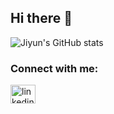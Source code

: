 ## Hi there 👋

<!--
**Jiyun-Jeong/Jiyun-Jeong** is a ✨ _special_ ✨ repository because its `README.md` (this file) appears on your GitHub profile.

Here are some ideas to get you started:

- 🔭 I’m currently working on ...
- 🌱 I’m currently learning ...
- 👯 I’m looking to collaborate on ...
- 🤔 I’m looking for help with ...
- 💬 Ask me about ...
- 📫 How to reach me: ...
- 😄 Pronouns: ...
- ⚡ Fun fact: ...
-->
![Jiyun's GitHub stats](https://github-readme-stats.vercel.app/api?username=Jiyun-Jeong&show_icons=true&theme=highcontrast)

<h3 align="left">Connect with me:</h3>
<div align="left">
  <a href="https://www.linkedin.com/in/jiyun-jeong-43097b297/" target="blank" title="open new window"><img align="center" src="https://cdn.jsdelivr.net/npm/simple-icons@3.0.1/icons/linkedin.svg" alt="linkedin" height="30" width="40" /></a>
</div>
